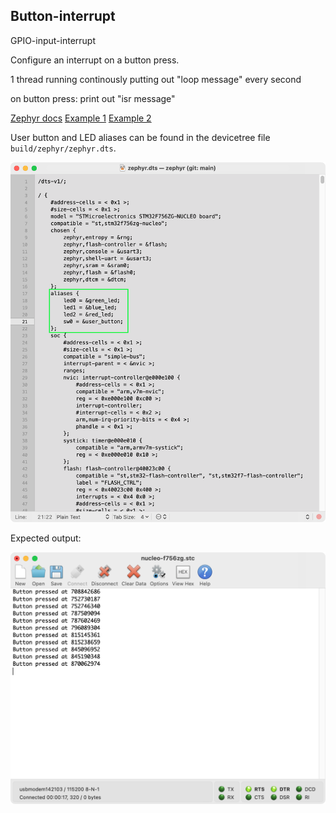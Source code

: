 
## Button-interrupt
GPIO-input-interrupt

Configure an interrupt on a button press.

1 thread running continously putting out "loop message" every second

on button press: print out "isr message"



[Zephyr docs](https://docs.zephyrproject.org/1.9.0/kernel/other/interrupts.html)
[Example 1](https://github.com/zephyrproject-rtos/zephyr/issues/13514)
[Example 2](https://github.com/zephyrproject-rtos/zephyr/issues/9630)

User button and LED aliases can be found in the devicetree file `build/zephyr/zephyr.dts`.

![button-interrupt-alias](/images/interrupts/button-interrupt-alias.png)

Expected output:

![button-interrupt-output](/images/interrupts/button-interrupt-output.png)